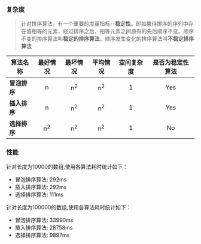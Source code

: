 ### 复杂度

> 针对排序算法，有一个重要的度量指标--**稳定性**。即如果待排序的序列中存在值相等的元素，经过排序之后，相等元素之间原有的先后顺序不变。顺序不变的排序算法叫**稳定的排序算法**，顺序发生变化的排序算法叫**不稳定排序算法**

| 算法名称               | 最好情况        | 最坏情况             | 平均情况             | 空间复杂度  | 是否为稳定性算法 | 
| --------------------- | :-------------: | :-----------------: | :-----------------: | :-------:  | :-------------: |
| **冒泡排序**           | n               | n<sup>2</sup>       | n<sup>2</sup>       | 1          | Yes            | 
| **插入排序**           | n               | n<sup>2</sup>       | n<sup>2</sup>       | 1          | Yes            | 
| **选择排序**           | n<sup>2</sup>    | n<sup>2</sup>      | n<sup>2</sup>       | 1          | No             |

### 性能

针对长度为10000的数组,使用各算法耗时统计如下：
- 冒泡排序算法: 292ms
- 插入排序算法: 292ms
- 选择排序算法: 111ms

针对长度为100000的数组,使用各算法耗时统计如下：
- 冒泡排序算法: 33990ms
- 插入排序算法: 28758ms
- 选择排序算法: 9897ms